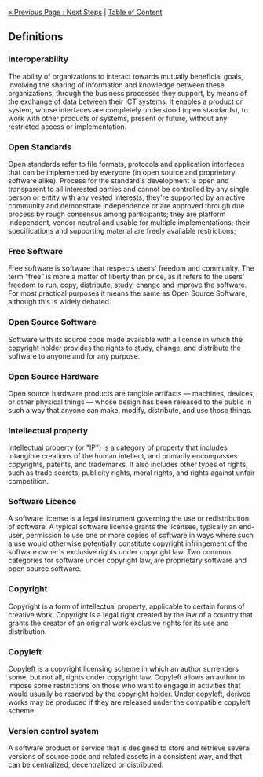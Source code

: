 [« Previous Page : Next Steps](7_Next_Steps.md) | [Table of Content](README.md#table-of-content)

## Definitions

### Interoperability

The ability of organizations to interact towards mutually beneficial goals, involving the sharing of information and knowledge between these organizations, through the business processes they support, by means of the exchange of data between their ICT systems. It enables a product or system, whose interfaces are completely understood (open standards), to work with other products or systems, present or future, without any restricted access or implementation.

### Open Standards

Open standards refer to file formats, protocols and application interfaces that can be implemented by everyone (in open source and proprietary software alike). Process for the standard's development is open and transparent to all interested parties and cannot be controlled by any single person or entity with any vested interests; they're supported by an active community and demonstrate independence or are approved through due process by rough consensus among participants; they are platform independent, vendor neutral and usable for multiple implementations; their specifications and supporting material are freely available restrictions;

### Free Software

Free software is software that respects users' freedom and community. The term “free” is more a matter of liberty than price, as it refers to the users’ freedom to run, copy, distribute, study, change and improve the software. For most practical purposes it means the same as Open Source Software, although this is widely debated.

### Open Source Software

Software with its source code made available with a license in which the copyright holder provides the rights to study, change, and distribute the software to anyone and for any purpose.

### Open Source Hardware

Open source hardware products are tangible artifacts — machines, devices, or other physical things — whose design has been released to the public in such a way that anyone can make, modify, distribute, and use those things.

### Intellectual property

Intellectual property (or "IP") is a category of property that includes intangible creations of the human intellect, and primarily encompasses copyrights, patents, and trademarks. It also includes other types of rights, such as trade secrets, publicity rights, moral rights, and rights against unfair competition.

### Software Licence

A software license is a legal instrument governing the use or redistribution of software. A typical software license grants the licensee, typically an end-user, permission to use one or more copies of software in ways where such a use would otherwise potentially constitute copyright infringement of the software owner's exclusive rights under copyright law. Two common categories for software under copyright law, are proprietary software and open source software.

### Copyright

Copyright is a form of intellectual property, applicable to certain forms of creative work. Copyright is a legal right created by the law of a country that grants the creator of an original work exclusive rights for its use and distribution.

### Copyleft

Copyleft is a copyright licensing scheme in which an author surrenders some, but not all, rights under copyright law. Copyleft allows an author to impose some restrictions on those who want to engage in activities that would usually be reserved by the copyright holder. Under copyleft, derived works may be produced if they are released under the compatible copyleft scheme.

### Version control system

A software product or service that is designed to store and retrieve several versions of source code and related assets in a consistent way, and that can be centralized, decentralized or distributed.
